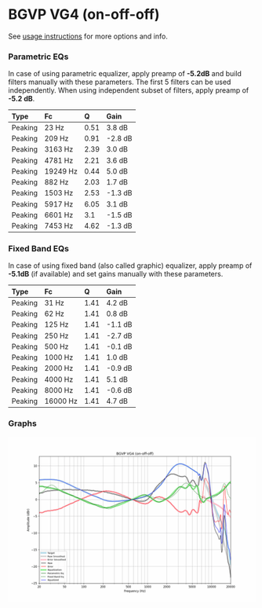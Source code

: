 # BGVP VG4 (on-off-off)
See [usage instructions](https://github.com/jaakkopasanen/AutoEq#usage) for more options and info.

### Parametric EQs
In case of using parametric equalizer, apply preamp of **-5.2dB** and build filters manually
with these parameters. The first 5 filters can be used independently.
When using independent subset of filters, apply preamp of **-5.2 dB**.

| Type    | Fc       |    Q | Gain    |
|:--------|:---------|:-----|:--------|
| Peaking | 23 Hz    | 0.51 | 3.8 dB  |
| Peaking | 209 Hz   | 0.91 | -2.8 dB |
| Peaking | 3163 Hz  | 2.39 | 3.0 dB  |
| Peaking | 4781 Hz  | 2.21 | 3.6 dB  |
| Peaking | 19249 Hz | 0.44 | 5.0 dB  |
| Peaking | 882 Hz   | 2.03 | 1.7 dB  |
| Peaking | 1503 Hz  | 2.53 | -1.3 dB |
| Peaking | 5917 Hz  | 6.05 | 3.1 dB  |
| Peaking | 6601 Hz  | 3.1  | -1.5 dB |
| Peaking | 7453 Hz  | 4.62 | -1.3 dB |

### Fixed Band EQs
In case of using fixed band (also called graphic) equalizer, apply preamp of **-5.1dB**
(if available) and set gains manually with these parameters.

| Type    | Fc       |    Q | Gain    |
|:--------|:---------|:-----|:--------|
| Peaking | 31 Hz    | 1.41 | 4.2 dB  |
| Peaking | 62 Hz    | 1.41 | 0.8 dB  |
| Peaking | 125 Hz   | 1.41 | -1.1 dB |
| Peaking | 250 Hz   | 1.41 | -2.7 dB |
| Peaking | 500 Hz   | 1.41 | -0.1 dB |
| Peaking | 1000 Hz  | 1.41 | 1.0 dB  |
| Peaking | 2000 Hz  | 1.41 | -0.9 dB |
| Peaking | 4000 Hz  | 1.41 | 5.1 dB  |
| Peaking | 8000 Hz  | 1.41 | -0.6 dB |
| Peaking | 16000 Hz | 1.41 | 4.7 dB  |

### Graphs
![](./BGVP%20VG4%20(on-off-off).png)